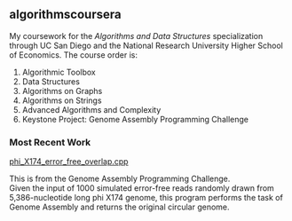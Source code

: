 ## algorithmscoursera

My coursework for the *Algorithms and Data Structures* specialization \
through UC San Diego and the National Research University Higher School \
of Economics. The course order is:
1. Algorithmic Toolbox
2. Data Structures
3. Algorithms on Graphs
4. Algorithms on Strings
5. Advanced Algorithms and Complexity
6. Keystone Project: Genome Assembly Programming Challenge

### Most Recent Work

[phi_X174_error_free_overlap.cpp](https://github.com/rydcormier/algorithmscoursera/blob/master/Genome%20Assembly%20Programming%20Challenge/Programming%20Assignment%201/phiX174_error_free_overlap.cpp)

This is from the Genome Assembly Programming Challenge. \
Given the input of 1000 simulated error-free reads randomly drawn from \
5,386-nucleotide long phi X174 genome, this program performs the task of
Genome Assembly and returns the original circular genome. 
